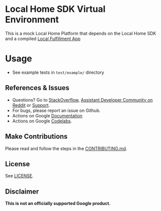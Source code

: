 # Local Home SDK Virtual Environment

This is a mock Local Home Platform that depends on the Local Home SDK and a compiled [Local Fulfillment App](https://github.com/actions-on-google/smart-home-local)

# Usage

- See example tests in `test/example/` directory

## References & Issues

- Questions? Go to [StackOverflow](https://stackoverflow.com/questions/tagged/actions-on-google), [Assistant Developer Community on Reddit](https://www.reddit.com/r/GoogleAssistantDev/) or [Support](https://developers.google.com/assistant/support).
- For bugs, please report an issue on Github.
- Actions on Google [Documentation](https://developers.google.com/assistant)
- Actions on Google [Codelabs](https://codelabs.developers.google.com/?cat=Assistant).

## Make Contributions

Please read and follow the steps in the [CONTRIBUTING.md](CONTRIBUTING.md).

## License

See [LICENSE](LICENSE).

## Disclaimer

**This is not an officially supported Google product.**
